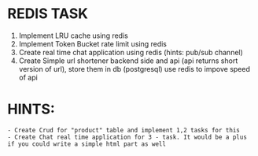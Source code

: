 # REDIS TASK


1. Implement LRU cache using redis
2. Implement Token Bucket rate limit using redis
3. Create real time chat application using redis (hints: pub/sub channel)
4. Create Simple url shortener backend side and api (api returns short version of url), store them in db (postgresql) use redis to impove speed of api

# HINTS:
    - Create Crud for "product" table and implement 1,2 tasks for this
    - Create Chat real time application for 3 - task. It would be a plus if you could write a simple html part as well

